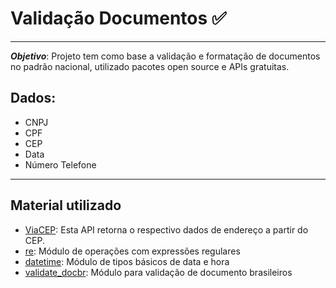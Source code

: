 # Validação Documentos ✅
---

***Objetivo***: Projeto tem como base a validação e formatação de documentos no padrão nacional, utilizado pacotes open source e APIs gratuitas.

## Dados:
* CNPJ
* CPF
* CEP
* Data
* Número Telefone

---

## Material utilizado
* [ViaCEP](https://viacep.com.br/): Esta API retorna o respectivo dados de endereço a partir do CEP.
* [re](https://docs.python.org/pt-br/3/library/re.html): Módulo de operações com expressões regulares
* [datetime](https://docs.python.org/pt-br/3/library/datetime.html): Módulo de tipos básicos de data e hora
* [validate_docbr](https://pypi.org/project/validate-docbr/): Módulo para validação de documento brasileiros
